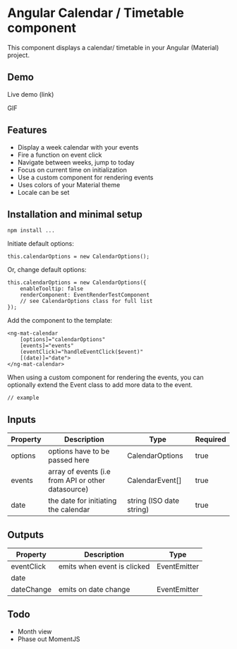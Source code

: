 # Angular Calendar / Timetable component

This component displays a calendar/ timetable in your Angular (Material) project. 

## Demo

Live demo (link)

GIF

## Features
- Display a week calendar with your events
- Fire a function on event click
- Navigate between weeks, jump to today
- Focus on current time on initialization
- Use a custom component for rendering events
- Uses colors of your Material theme
- Locale can be set

## Installation and minimal setup

```
npm install ...
```

Initiate default options:
```
this.calendarOptions = new CalendarOptions();
```

Or, change default options:
```
this.calendarOptions = new CalendarOptions({
    enableTooltip: false
    renderComponent: EventRenderTestComponent
    // see CalendarOptions class for full list
});

```

Add the component to the template:

```
<ng-mat-calendar
    [options]="calendarOptions"
    [events]="events"
    (eventClick)="handleEventClick($event)"
    [(date)]="date">
</ng-mat-calendar>
```

When using a custom component for rendering the events, you can optionally extend the Event class to add more data to the event.

```
// example
```

## Inputs

| Property        | Description                                         | Type              | Required |
|-----------------|-----------------------------------------------------|-------------------|----------|
| options         | options have to be passed here                      | CalendarOptions   | true     |
| events          | array of events (i.e from API or other datasource)  | CalendarEvent[]   | true     |
| date            | the date for initiating the calendar                | string (ISO date string)  | true     |

## Outputs

| Property        | Description                                         | Type                          |
|-----------------|-----------------------------------------------------|-------------------------------|
| eventClick      | emits when event is clicked                         | EventEmitter<CalendarEvent>   |
| date            |                                                     |                               |
| dateChange      | emits on date change                                | EventEmitter<string>          |

## Todo
- Month view
- Phase out MomentJS
